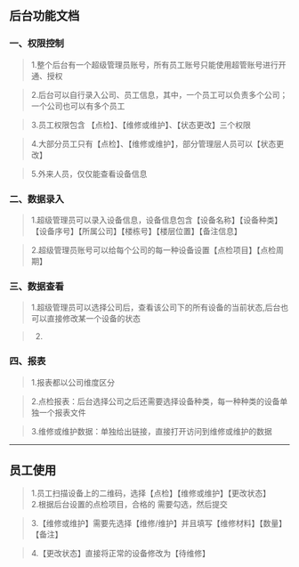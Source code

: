 ## 后台功能文档

### 一、权限控制

>1.整个后台有一个超级管理员账号，所有员工账号只能使用超管账号进行开通、授权

>2.后台可以自行录入公司、员工信息，其中，一个员工可以负责多个公司；一个公司也可以有多个员工

>3.员工权限包含 【点检】、【维修或维护】、【状态更改】三个权限

>4.大部分员工只有【点检】、【维修或维护】，部分管理层人员可以【状态更改】

>5.外来人员，仅仅能查看设备信息

### 二、数据录入

>1.超级管理员可以录入设备信息，设备信息包含【设备名称】【设备种类】【设备序号】【所属公司】【楼栋号】【楼层位置】【备注信息】

>2.超级管理员账号可以给每个公司的每一种设备设置【点检项目】【点检周期】


### 三、数据查看

>1.超级管理员可以选择公司后，查看该公司下的所有设备的当前状态,后台也可以直接修改某一个设备的状态

>2.

### 四、报表
>1.报表都以公司维度区分

>2.点检报表：后台选择公司之后还需要选择设备种类，每一种种类的设备单独一个报表文件

>3.维修或维护数据：单独给出链接，直接打开访问到维修或维护的数据


-------------------------

## 员工使用


> 1.员工扫描设备上的二维码，选择【点检】【维修或维护】【更改状态】 </br>
> 2.根据后台设置的点检项目，合格的 需要勾选，然后提交

>3.【维修或维护】需要先选择【维修/维护】并且填写【维修材料】【数量】【备注】

>4.【更改状态】直接将正常的设备修改为【待维修】